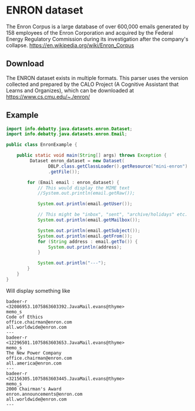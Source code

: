 # ENRON dataset
The Enron Corpus is a large database of over 600,000 emails generated by 158 employees of the Enron Corporation and acquired by the Federal Energy Regulatory Commission during its investigation after the company's collapse.
https://en.wikipedia.org/wiki/Enron_Corpus

## Download
The ENRON dataset exists in multiple formats. This parser uses the version collected and prepared by the CALO Project (A Cognitive Assistant that Learns and Organizes), which can be downloaded at https://www.cs.cmu.edu/~./enron/

## Example
```java
import info.debatty.java.datasets.enron.Dataset;
import info.debatty.java.datasets.enron.Email;

public class EnronExample {

    public static void main(String[] args) throws Exception {
         Dataset enron_dataset = new Dataset(
                DBLP.class.getClassLoader().getResource("mini-enron")
                .getFile());

        for (Email email : enron_dataset) {
            // This would display the MIME text
            //System.out.println(email.getRaw());

            System.out.println(email.getUser());

            // This might be "inbox", "sent", "archive/holidays" etc.
            System.out.println(email.getMailbox());

            System.out.println(email.getSubject());
            System.out.println(email.getFrom());
            for (String address : email.getTo()) {
                System.out.println(address);
            }

            System.out.println("---");
        }
    }
}
```

Will display something like

```
badeer-r
<32086953.1075863603392.JavaMail.evans@thyme>
memo_s
Code of Ethics
office.chairman@enron.com
all.worldwide@enron.com
---
badeer-r
<12296501.1075863603653.JavaMail.evans@thyme>
memo_s
The New Power Company
office.chairman@enron.com
all.america@enron.com
---
badeer-r
<32156305.1075863603445.JavaMail.evans@thyme>
memo_s
2000 Chairman's Award
enron.announcements@enron.com
all.worldwide@enron.com
---
```